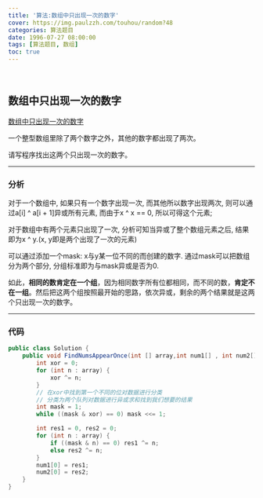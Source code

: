 ```yaml
---
title: '算法:数组中只出现一次的数字'
cover: https://img.paulzzh.com/touhou/random?48
categories: 算法题目
date: 1996-07-27 08:00:00
tags: [算法题目, 数组]
toc: true
---
```


<br/>

<!--more-->

## 数组中只出现一次的数字

[数组中只出现一次的数字](https://www.nowcoder.com/practice/e02fdb54d7524710a7d664d082bb7811?tpId=13&tqId=11193&tPage=2&rp=1&ru=%2Fta%2Fcoding-interviews&qru=%2Fta%2Fcoding-interviews%2Fquestion-ranking)

一个整型数组里除了两个数字之外，其他的数字都出现了两次。

请写程序找出这两个只出现一次的数字。

****

### 分析

对于一个数组中, 如果只有一个数字出现一次, 而其他所以数字出现两次, 则可以通过a[i] ^ a[i + 1]异或所有元素, 而由于x ^ x == 0, 所以可得这个元素;

对于数组中有两个元素只出现了一次, 分析可知当异或了整个数组元素之后, 结果即为x ^ y.(x, y即是两个出现了一次的元素)

可以通过添加一个mask: x与y某一位不同的而创建的数字. 通过mask可以把数组分为两个部分, 分组标准即为与mask异或是否为0.

如此，**相同的数肯定在一个组**，因为相同数字所有位都相同，而不同的数，**肯定不在一组**。然后把这两个组按照最开始的思路，依次异或，剩余的两个结果就是这两个只出现一次的数字。 

****

### 代码

```java
public class Solution {
    public void FindNumsAppearOnce(int [] array,int num1[] , int num2[]) {
        int xor = 0;
        for (int n : array) {
            xor ^= n;
        }
        // 在xor中找到第一个不同的位对数据进行分类
        // 分类为两个队列对数据进行异或求和找到我们想要的结果
        int mask = 1;
        while ((mask & xor) == 0) mask <<= 1;

        int res1 = 0, res2 = 0;
        for (int n : array) {
            if ((mask & n) == 0) res1 ^= n;
            else res2 ^= n;
        }
        num1[0] = res1;
        num2[0] = res2;
    }
}
```


